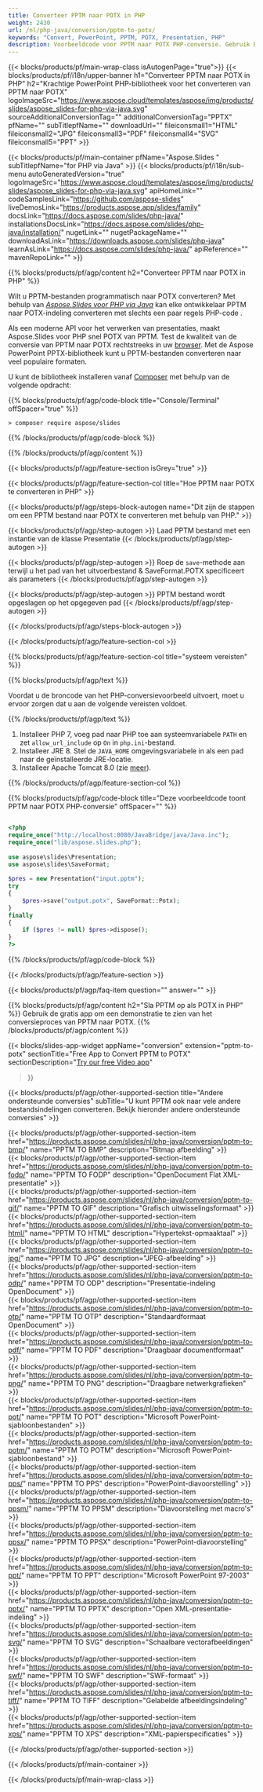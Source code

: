 ```yaml
---
title: Converteer PPTM naar POTX in PHP
weight: 2430
url: /nl/php-java/conversion/pptm-to-potx/ 
keywords: "Convert, PowerPoint, PPTM, POTX, Presentation, PHP"
description: Voorbeeldcode voor PPTM naar POTX PHP-conversie. Gebruik PowerPoint PHP API voor batchconversie van PPTM-bestanden naar POTX-bestanden.
---
```


{{< blocks/products/pf/main-wrap-class isAutogenPage="true">}}
{{< blocks/products/pf/i18n/upper-banner h1="Converteer PPTM naar POTX in PHP" h2="Krachtige PowerPoint PHP-bibliotheek voor het converteren van PPTM naar POTX" logoImageSrc="https://www.aspose.cloud/templates/aspose/img/products/slides/aspose_slides-for-php-via-java.svg" sourceAdditionalConversionTag="" additionalConversionTag="PPTX" pfName="" subTitlepfName="" downloadUrl="" fileiconsmall1="HTML" fileiconsmall2="JPG" fileiconsmall3="PDF" fileiconsmall4="SVG" fileiconsmall5="PPT" >}}

{{< blocks/products/pf/main-container pfName="Aspose.Slides " subTitlepfName="for PHP via Java" >}}
{{< blocks/products/pf/i18n/sub-menu autoGeneratedVersion="true" logoImageSrc="https://www.aspose.cloud/templates/aspose/img/products/slides/aspose_slides-for-php-via-java.svg" apiHomeLink="" codeSamplesLink="https://github.com/aspose-slides" liveDemosLink="https://products.aspose.app/slides/family" docsLink="https://docs.aspose.com/slides/php-java/" installationsDocsLink="https://docs.aspose.com/slides/php-java/installation/" nugetLink="" nugetPackageName="" downloadAsLink="https://downloads.aspose.com/slides/php-java" learnAsLink="https://docs.aspose.com/slides/php-java/" apiReference="" mavenRepoLink="" >}}

{{% blocks/products/pf/agp/content h2="Converteer PPTM naar POTX in PHP" %}}

Wilt u PPTM-bestanden programmatisch naar POTX converteren? Met behulp van [*Aspose.Slides voor PHP via Java*](https://products.aspose.com/slides/nl/php-java/) kan elke ontwikkelaar PPTM naar POTX-indeling converteren met slechts een paar regels PHP-code .

Als een moderne API voor het verwerken van presentaties, maakt Aspose.Slides voor PHP snel POTX van PPTM. Test de kwaliteit van de conversie van PPTM naar POTX rechtstreeks in uw [browser](https://products.aspose.app/slides/conversion). Met de Aspose PowerPoint PPTX-bibliotheek kunt u PPTM-bestanden converteren naar veel populaire formaten.

U kunt de bibliotheek installeren vanaf [Composer](https://packagist.org/packages/aspose/slides) met behulp van de volgende opdracht:

{{% blocks/products/pf/agp/code-block title="Console/Terminal" offSpacer="true" %}}

```console
> composer require aspose/slides 

```

{{% /blocks/products/pf/agp/code-block %}}

{{% /blocks/products/pf/agp/content %}}

{{< blocks/products/pf/agp/feature-section isGrey="true" >}}

{{< blocks/products/pf/agp/feature-section-col title="Hoe PPTM naar POTX te converteren in PHP" >}}

{{< blocks/products/pf/agp/steps-block-autogen name="Dit zijn de stappen om een ​​PPTM bestand naar POTX te converteren met behulp van PHP." >}}

{{< blocks/products/pf/agp/step-autogen >}}
Laad PPTM bestand met een instantie van de klasse Presentatie
{{< /blocks/products/pf/agp/step-autogen >}}

{{< blocks/products/pf/agp/step-autogen >}}
Roep de `save`-methode aan terwijl u het pad van het uitvoerbestand & SaveFormat.POTX specificeert als parameters
{{< /blocks/products/pf/agp/step-autogen >}}

{{< blocks/products/pf/agp/step-autogen >}}
PPTM bestand wordt opgeslagen op het opgegeven pad
{{< /blocks/products/pf/agp/step-autogen >}}

{{< /blocks/products/pf/agp/steps-block-autogen >}}

{{< /blocks/products/pf/agp/feature-section-col >}}

{{% blocks/products/pf/agp/feature-section-col title="systeem vereisten" %}}

{{% blocks/products/pf/agp/text %}}

 Voordat u de broncode van het PHP-conversievoorbeeld uitvoert, moet u ervoor zorgen dat u aan de volgende vereisten voldoet.

{{% /blocks/products/pf/agp/text %}}

1. Installeer PHP 7, voeg pad naar PHP toe aan systeemvariabele `PATH` en zet `allow_url_include` op `On` in `php.ini`-bestand.
1. Installeer JRE 8. Stel de `JAVA_HOME` omgevingsvariabele in als een pad naar de geïnstalleerde JRE-locatie.
1. Installeer Apache Tomcat 8.0 (zie [meer](https://docs.aspose.com/slides/php-java/installation/)). 

{{% /blocks/products/pf/agp/feature-section-col %}}

{{% blocks/products/pf/agp/code-block title="Deze voorbeeldcode toont PPTM naar POTX PHP-conversie" offSpacer="" %}}

```php

<?php
require_once("http://localhost:8080/JavaBridge/java/Java.inc");
require_once("lib/aspose.slides.php");
 
use aspose\slides\Presentation;
use aspose\slides\SaveFormat;
 
$pres = new Presentation("input.pptm");
try
{
    $pres->save("output.potx", SaveFormat::Potx);
}
finally
{
    if ($pres != null) $pres->dispose();
}
?>

```
{{% /blocks/products/pf/agp/code-block %}}

{{< /blocks/products/pf/agp/feature-section >}}

{{< blocks/products/pf/agp/faq-item question="" answer="" >}}
 
{{% blocks/products/pf/agp/content h2="Sla PPTM op als POTX in PHP" %}}
Gebruik de gratis app om een ​​demonstratie te zien van het conversieproces van PPTM naar POTX. 
{{% /blocks/products/pf/agp/content %}}

<!-- aboutfile Starts -->

{{< blocks/slides-app-widget 
appName="conversion"
extension="pptm-to-potx"
sectionTitle="Free App to Convert PPTM to POTX" 
sectionDescription="[Try our free Video app](https://products.aspose.app/slides/video/)" 
>}}

<!-- aboutfile Ends -->

{{< blocks/products/pf/agp/other-supported-section title="Andere ondersteunde conversies" subTitle="U kunt PPTM ook naar vele andere bestandsindelingen converteren. Bekijk hieronder andere ondersteunde conversies" >}}

{{< blocks/products/pf/agp/other-supported-section-item href="https://products.aspose.com/slides/nl/php-java/conversion/pptm-to-bmp/" name="PPTM TO BMP" description="Bitmap afbeelding" >}}  
{{< blocks/products/pf/agp/other-supported-section-item href="https://products.aspose.com/slides/nl/php-java/conversion/pptm-to-fodp/" name="PPTM TO FODP" description="OpenDocument Flat XML-presentatie" >}}  
{{< blocks/products/pf/agp/other-supported-section-item href="https://products.aspose.com/slides/nl/php-java/conversion/pptm-to-gif/" name="PPTM TO GIF" description="Grafisch uitwisselingsformaat" >}}  
{{< blocks/products/pf/agp/other-supported-section-item href="https://products.aspose.com/slides/nl/php-java/conversion/pptm-to-html/" name="PPTM TO HTML" description="Hypertekst-opmaaktaal" >}}  
{{< blocks/products/pf/agp/other-supported-section-item href="https://products.aspose.com/slides/nl/php-java/conversion/pptm-to-jpg/" name="PPTM TO JPG" description="JPEG-afbeelding" >}}  
{{< blocks/products/pf/agp/other-supported-section-item href="https://products.aspose.com/slides/nl/php-java/conversion/pptm-to-odp/" name="PPTM TO ODP" description="Presentatie-indeling OpenDocument" >}}  
{{< blocks/products/pf/agp/other-supported-section-item href="https://products.aspose.com/slides/nl/php-java/conversion/pptm-to-otp/" name="PPTM TO OTP" description="Standaardformaat OpenDocument" >}}  
{{< blocks/products/pf/agp/other-supported-section-item href="https://products.aspose.com/slides/nl/php-java/conversion/pptm-to-pdf/" name="PPTM TO PDF" description="Draagbaar documentformaat" >}}  
{{< blocks/products/pf/agp/other-supported-section-item href="https://products.aspose.com/slides/nl/php-java/conversion/pptm-to-png/" name="PPTM TO PNG" description="Draagbare netwerkgrafieken" >}}  
{{< blocks/products/pf/agp/other-supported-section-item href="https://products.aspose.com/slides/nl/php-java/conversion/pptm-to-pot/" name="PPTM TO POT" description="Microsoft PowerPoint-sjabloonbestanden" >}}  
{{< blocks/products/pf/agp/other-supported-section-item href="https://products.aspose.com/slides/nl/php-java/conversion/pptm-to-potm/" name="PPTM TO POTM" description="Microsoft PowerPoint-sjabloonbestand" >}}  
{{< blocks/products/pf/agp/other-supported-section-item href="https://products.aspose.com/slides/nl/php-java/conversion/pptm-to-pps/" name="PPTM TO PPS" description="PowerPoint-diavoorstelling" >}}  
{{< blocks/products/pf/agp/other-supported-section-item href="https://products.aspose.com/slides/nl/php-java/conversion/pptm-to-ppsm/" name="PPTM TO PPSM" description="Diavoorstelling met macro's" >}}  
{{< blocks/products/pf/agp/other-supported-section-item href="https://products.aspose.com/slides/nl/php-java/conversion/pptm-to-ppsx/" name="PPTM TO PPSX" description="PowerPoint-diavoorstelling" >}}  
{{< blocks/products/pf/agp/other-supported-section-item href="https://products.aspose.com/slides/nl/php-java/conversion/pptm-to-ppt/" name="PPTM TO PPT" description="Microsoft PowerPoint 97-2003" >}}  
{{< blocks/products/pf/agp/other-supported-section-item href="https://products.aspose.com/slides/nl/php-java/conversion/pptm-to-pptx/" name="PPTM TO PPTX" description="Open XML-presentatie-indeling" >}}  
{{< blocks/products/pf/agp/other-supported-section-item href="https://products.aspose.com/slides/nl/php-java/conversion/pptm-to-svg/" name="PPTM TO SVG" description="Schaalbare vectorafbeeldingen" >}}  
{{< blocks/products/pf/agp/other-supported-section-item href="https://products.aspose.com/slides/nl/php-java/conversion/pptm-to-swf/" name="PPTM TO SWF" description="SWF-formaat" >}}  
{{< blocks/products/pf/agp/other-supported-section-item href="https://products.aspose.com/slides/nl/php-java/conversion/pptm-to-tiff/" name="PPTM TO TIFF" description="Gelabelde afbeeldingsindeling" >}}  
{{< blocks/products/pf/agp/other-supported-section-item href="https://products.aspose.com/slides/nl/php-java/conversion/pptm-to-xps/" name="PPTM TO XPS" description="XML-papierspecificaties" >}}  


{{< /blocks/products/pf/agp/other-supported-section >}}

{{< /blocks/products/pf/main-container >}}
    
{{< /blocks/products/pf/main-wrap-class >}}